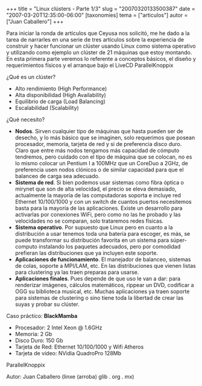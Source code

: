 +++
title = "Linux clústers - Parte 1/3"
slug = "20070320133500387"
date = "2007-03-20T12:35:00-06:00"
[taxonomies]
tema = ["articulos"]
autor = ["Juan Caballero"]
+++

Para iniciar la ronda de artículos que Ceyusa nos solicitó, me he dado a la
tarea de narrarles en una serie de tres artículos sobre la experiencia de
construir y hacer funcionar un clúster usando Linux como sistema operativo y
utilizando como ejemplo un clúster de 21 máquinas que estoy montando. En esta
primera parte veremos lo referente a conceptos básicos, el diseño y
requerimientos físicos y el arranque bajo el LiveCD ParallelKnoppix

<!-- more -->

¿Qué es un clúster?

- Alto rendimiento (High Performance)
- Alta disponibilidad (High Availability)
- Equilibrio de carga (Load Balancing)
- Escalabilidad (Scalability)

¿Qué necesito?

- **Nodos**. Sirven cualquier tipo de máquinas que hasta pueden ser de desecho,
  y lo más básico que se imaginen, solo requerimos que posean procesador,
  memoria, tarjeta de red y si de preferencia disco duro. Claro que entre más
  nodos tengamos más capacidad de cómputo tendremos, pero cuidado con el tipo de
  máquina que se colocan, no es lo mismo colocar un Pentium I a 100MHz que un
  CoreDuo a 2GHz, de preferencia usen nodos clónicos o de similar capacidad para
  que el balanceo de carga sea adecuado.
- **Sistema de red**. Si bien podemos usar sistemas como fibra óptica o mirynet
  que son de alta velocidad, el precio se eleva demasiado, actualmente la
  mayoría de las computadoras soporta e incluye red Ethernet 10/100/1000 y con
  un switch de cuantos puertos necesitemos basta para la mayoría de las
  aplicaciones. Existe un desarrollo para activarlas por conexiones WiFi, pero
  como no las he probado y las velocidades no se comparan, solo trataremos redes
  físicas.
- **Sistema operativo**. Por supuesto que Linux pero en cuanto a la distribución
  a usar tenemos toda una batería para escoger, es más, se puede transformar su
  distribución favorita en un sistema para súper-computo instalando los paquetes
  adecuados, pero por comodidad prefieran las distribuciones que ya incluyen
  este soporte.
- **Aplicaciones de funcionamiento**. El manejador de balanceo, sistemas de
  colas, soporte a MPI/LAM, etc. En las distribuciones que vienen listas para
  clustering ya las traen preparas para usarse.
- **Aplicaciones finales**. Pues depende de que uso le van a dar: para
  renderizar imágenes, cálculos matemáticos, rippear un DVD, codificar a OGG su
  biblioteca musical, etc. Muchas aplicaciones ya traen soporte para sistemas de
  clustering o sino tiene toda la libertad de crear las suyas y probar su
  clúster.

Caso práctico: **BlackMamba**

- Procesador: 2 Intel Xeon @ 1.6GHz
- Memoria: 2 Gb
- Disco Duro: 150 Gb
- Tarjeta de Red: Ethernet 10/100/1000 y Wifi Atheros
- Tarjeta de vídeo: NVidia QuadroPro 128Mb

ParallelKnoppix

Autor: Juan Caballero (linxe (arroba) glib . org . mx)
